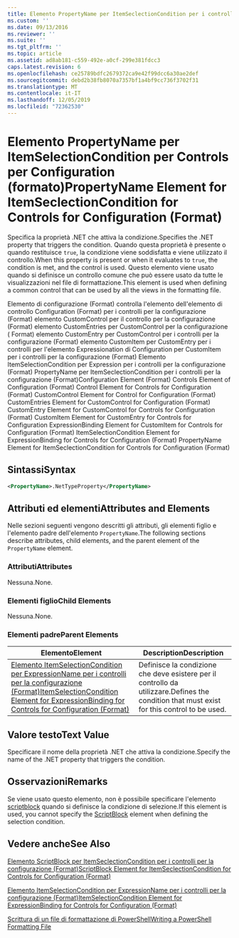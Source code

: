 ```yaml
---
title: Elemento PropertyName per ItemSeclectionCondition per i controlli per la configurazione (Format) | Microsoft Docs
ms.custom: ''
ms.date: 09/13/2016
ms.reviewer: ''
ms.suite: ''
ms.tgt_pltfrm: ''
ms.topic: article
ms.assetid: ad8ab181-c559-492e-a0cf-299e381fdcc3
caps.latest.revision: 6
ms.openlocfilehash: ce25789bdfc2679372ca9e42f99dcc6a30ae2def
ms.sourcegitcommit: debd2b38fb8070a7357bf1a4bf9cc736f3702f31
ms.translationtype: MT
ms.contentlocale: it-IT
ms.lasthandoff: 12/05/2019
ms.locfileid: "72362530"
---
```

# <a name="propertyname-element-for-itemseclectioncondition-for-controls-for-configuration-format"></a><span data-ttu-id="914b8-102">Elemento PropertyName per ItemSelectionCondition per Controls per Configuration (formato)</span><span class="sxs-lookup"><span data-stu-id="914b8-102">PropertyName Element for ItemSeclectionCondition for Controls for Configuration (Format)</span></span>

<span data-ttu-id="914b8-103">Specifica la proprietà .NET che attiva la condizione.</span><span class="sxs-lookup"><span data-stu-id="914b8-103">Specifies the .NET property that triggers the condition.</span></span> <span data-ttu-id="914b8-104">Quando questa proprietà è presente o quando restituisce `true`, la condizione viene soddisfatta e viene utilizzato il controllo.</span><span class="sxs-lookup"><span data-stu-id="914b8-104">When this property is present or when it evaluates to `true`, the condition is met, and the control is used.</span></span> <span data-ttu-id="914b8-105">Questo elemento viene usato quando si definisce un controllo comune che può essere usato da tutte le visualizzazioni nel file di formattazione.</span><span class="sxs-lookup"><span data-stu-id="914b8-105">This element is used when defining a common control that can be used by all the views in the formatting file.</span></span>

<span data-ttu-id="914b8-106">Elemento di configurazione (Format) controlla l'elemento dell'elemento di controllo Configuration (Format) per i controlli per la configurazione (Format) elemento CustomControl per il controllo per la configurazione (Format) elemento CustomEntries per CustomControl per la configurazione ( Format) elemento CustomEntry per CustomControl per i controlli per la configurazione (Format) elemento CustomItem per CustomEntry per i controlli per l'elemento Expressionation di Configuration per CustomItem per i controlli per la configurazione (Format) Elemento ItemSelectionCondition per Expression per i controlli per la configurazione (Format) PropertyName per ItemSeclectionCondition per i controlli per la configurazione (Format)</span><span class="sxs-lookup"><span data-stu-id="914b8-106">Configuration Element (Format) Controls Element of Configuration (Format) Control Element for Controls for Configuration (Format) CustomControl Element for Control for Configuration (Format) CustomEntries Element for CustomControl for Configuration (Format) CustomEntry Element for CustomControl for Controls for Configuration (Format) CustomItem Element for CustomEntry for Controls for Configuration ExpressionBinding Element for CustomItem for Controls for Configuration (Format) ItemSelectionCondition Element for ExpressionBinding for Controls for Configuration (Format) PropertyName Element for ItemSeclectionCondition for Controls for Configuration (Format)</span></span>

## <a name="syntax"></a><span data-ttu-id="914b8-107">Sintassi</span><span class="sxs-lookup"><span data-stu-id="914b8-107">Syntax</span></span>

```xml
<PropertyName>.NetTypeProperty</PropertyName>
```

## <a name="attributes-and-elements"></a><span data-ttu-id="914b8-108">Attributi ed elementi</span><span class="sxs-lookup"><span data-stu-id="914b8-108">Attributes and Elements</span></span>

<span data-ttu-id="914b8-109">Nelle sezioni seguenti vengono descritti gli attributi, gli elementi figlio e l'elemento padre dell'elemento `PropertyName`.</span><span class="sxs-lookup"><span data-stu-id="914b8-109">The following sections describe attributes, child elements, and the parent element of the `PropertyName` element.</span></span>

### <a name="attributes"></a><span data-ttu-id="914b8-110">Attributi</span><span class="sxs-lookup"><span data-stu-id="914b8-110">Attributes</span></span>

<span data-ttu-id="914b8-111">Nessuna.</span><span class="sxs-lookup"><span data-stu-id="914b8-111">None.</span></span>

### <a name="child-elements"></a><span data-ttu-id="914b8-112">Elementi figlio</span><span class="sxs-lookup"><span data-stu-id="914b8-112">Child Elements</span></span>

<span data-ttu-id="914b8-113">Nessuna.</span><span class="sxs-lookup"><span data-stu-id="914b8-113">None.</span></span>

### <a name="parent-elements"></a><span data-ttu-id="914b8-114">Elementi padre</span><span class="sxs-lookup"><span data-stu-id="914b8-114">Parent Elements</span></span>

|<span data-ttu-id="914b8-115">Elemento</span><span class="sxs-lookup"><span data-stu-id="914b8-115">Element</span></span>|<span data-ttu-id="914b8-116">Description</span><span class="sxs-lookup"><span data-stu-id="914b8-116">Description</span></span>|
|-------------|-----------------|
|[<span data-ttu-id="914b8-117">Elemento ItemSelectionCondition per ExpressionName per i controlli per la configurazione (Format)</span><span class="sxs-lookup"><span data-stu-id="914b8-117">ItemSelectionCondition Element for ExpressionBinding for Controls for Configuration (Format)</span></span>](./itemselectioncondition-element-for-expressionbinding-for-controls-for-configuration-format.md)|<span data-ttu-id="914b8-118">Definisce la condizione che deve esistere per il controllo da utilizzare.</span><span class="sxs-lookup"><span data-stu-id="914b8-118">Defines the condition that must exist for this control to be used.</span></span>|

## <a name="text-value"></a><span data-ttu-id="914b8-119">Valore testo</span><span class="sxs-lookup"><span data-stu-id="914b8-119">Text Value</span></span>

<span data-ttu-id="914b8-120">Specificare il nome della proprietà .NET che attiva la condizione.</span><span class="sxs-lookup"><span data-stu-id="914b8-120">Specify the name of the .NET property that triggers the condition.</span></span>

## <a name="remarks"></a><span data-ttu-id="914b8-121">Osservazioni</span><span class="sxs-lookup"><span data-stu-id="914b8-121">Remarks</span></span>

<span data-ttu-id="914b8-122">Se viene usato questo elemento, non è possibile specificare l'elemento [scriptblock](./scriptblock-element-for-itemseclectioncondition-for-controls-for-configuration-format.md) quando si definisce la condizione di selezione.</span><span class="sxs-lookup"><span data-stu-id="914b8-122">If this element is used, you cannot specify the [ScriptBlock](./scriptblock-element-for-itemseclectioncondition-for-controls-for-configuration-format.md) element when defining the selection condition.</span></span>

## <a name="see-also"></a><span data-ttu-id="914b8-123">Vedere anche</span><span class="sxs-lookup"><span data-stu-id="914b8-123">See Also</span></span>

[<span data-ttu-id="914b8-124">Elemento ScriptBlock per ItemSeclectionCondition per i controlli per la configurazione (Format)</span><span class="sxs-lookup"><span data-stu-id="914b8-124">ScriptBlock Element for ItemSeclectionCondition for Controls for Configuration (Format)</span></span>](./scriptblock-element-for-itemseclectioncondition-for-controls-for-configuration-format.md)

[<span data-ttu-id="914b8-125">Elemento ItemSelectionCondition per ExpressionName per i controlli per la configurazione (Format)</span><span class="sxs-lookup"><span data-stu-id="914b8-125">ItemSelectionCondition Element for ExpressionBinding for Controls for Configuration (Format)</span></span>](./itemselectioncondition-element-for-expressionbinding-for-controls-for-configuration-format.md)

[<span data-ttu-id="914b8-126">Scrittura di un file di formattazione di PowerShell</span><span class="sxs-lookup"><span data-stu-id="914b8-126">Writing a PowerShell Formatting File</span></span>](./writing-a-powershell-formatting-file.md)
